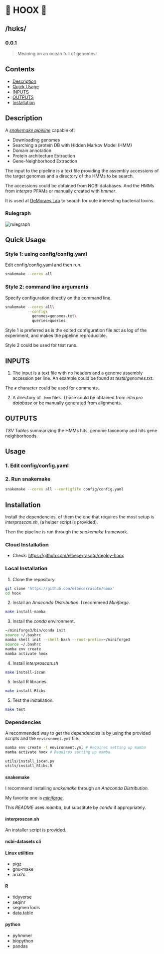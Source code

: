 # :fishing_pole_and_fish: HOOX :fishing_pole_and_fish: 
## /hʊks/
### 0.0.1

> Meaning on an ocean full of genomes!

## Contents

- [Description](##Description)
- [Quick Usage](##Quick-Usage)
- [INPUTS](##INPUTS)
- [OUTPUTS](##OUTPUTS)
- [Installation](##Installation)

## Description

A [_snakemake pipeline_](https://snakemake.github.io/) capable of:

+ Downloading genomes
+ Searching a protein DB with Hidden Markov Model (HMM)
+ Domain annotation
+ Protein architecture Extraction
+ Gene-Neighborhood Extraction


The input to the pipeline is a text file providing the
assembly accessions of the target genomes
and a directory of the HMMs to be search.

The accessions could be obtained from NCBI databases.
And the HMMs from _interpro_ PFAMs or manually created
with _hmmer_.

It is used at [DeMoraes Lab](https://www.demoraeslab.org/) to search for cute interesting bacterial toxins.

### Rulegraph

![rulegraph](rulegraph.svg)

## Quick Usage

###  Style 1: using config/config.yaml

Edit config/config.yaml and then run.
``` sh
snakemake --cores all
```

### Style 2: command line arguments

Specify configuration directly on the command line.
``` sh
snakemake --cores all\
          --config\
            genomes=genomes.txt\
            queries=queries
```

Style 1 is preferred as is the edited configuration
file act as log of the experiment, and makes
the pipeline reproducible.

Style 2 could be used for test runs.

## INPUTS

1. The input is a text file with no headers
and a genome assembly accession per line.
An example could be found at _tests/genomes.txt_.

The `#` character could be used for comments.

2. A directory of `.hmm` files. Those could be
obtained from  _interpro database_
or be manually generated from alignments.


## OUTPUTS

_TSV Tables_ summarizing the HMMs hits,
genome taxonomy and hits gene neighborhoods.

## Usage

### 1. Edit config/config.yaml
### 2. Run snakemake

``` sh
snakemake --cores all --configfile config/config.yaml
```

## Installation

Install the dependencies,
of them the one that requires the most setup is _interproscan.sh_,
(a helper script is provided).

Then the pipeline is run through the _snakemake_ framework.

### Cloud Installation

+ Check: https://github.com/elbecerrasoto/deploy-hoox

### Local Installation

1. Clone the repository.
``` sh
git clone 'https://github.com/elbecerrasoto/hoox'
cd hoox
```

2. Install an _Anaconda Distribution_.
I recommend _Miniforge_.
``` sh
make install-mamba
```

3. Install the _conda_ environment.
``` sh
~/miniforge3/bin/conda init
source ~/.bashrc
mamba shell init --shell bash --root-prefix=~/miniforge3
source ~/.bashrc
mamba env create
mamba activate hoox
```

4. Install _interproscan.sh_
``` sh
make install-iscan
```


5. Install R libraries.

``` sh
make install-Rlibs
```


5. Test the installation.

``` sh
make test
```

### Dependencies

A recommended way to get the dependencies
is by using the provided scripts and the `environment.yml` file.

``` sh
mamba env create -f environment.yml # Requires setting up mamba
mamba activate hoox # Requires setting up mamba
```


``` sh
utils/install_iscan.py
utils/install_Rlibs.R
```

#### snakemake

I recommend installing _snakemake_ through
an _Anaconda Distribution._

My favorite one is [_miniforge_](https://github.com/conda-forge/miniforge).

This _README_ uses _mamba_, but substitute by _conda_ if appropriately.

#### interproscan.sh

An installer script is provided.

#### ncbi-datasets cli

#### Linux utilities

+ pigz
+ gnu-make
+ aria2c

#### R

+ tidyverse
+ seqinr
+ segmenTools
+ data.table

#### python

+ pyhmmer
+ biopython
+ pandas
